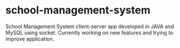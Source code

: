 # school-management-system
School Management System client-server app developed in JAVA and MySQL using socket.
Currently working on new features and trying to improve application.
